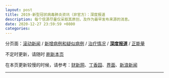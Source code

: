 ```yaml
---
layout: post
title: 2019-新型冠状病毒肺炎资讯（非官方）：深度报道
description: 每个信源尽量仅采取其原创，及作为最早发布来源的消息。
date: 2020-12-27 23:59:59 +0800
categories: 
---
```

分页面：[滚动新闻](/posts/scroll) / [新增病例和疑似病例](/posts/infections/) / [治疗情况](/posts/treatment) / **[深度报道](/posts/deep/)** / [正能量](/posts/inspiring)

不定时更新，请随时 [刷新本页](javascript:location.reload())

在本页更新较慢的时候，请参考：[财新网](http://m.app.caixin.com/m_topic_detail/1473.html)、[丁香园](https://3g.dxy.cn/newh5/view/pneumonia)、[界面](https://www.jiemian.com/special/1420.html)、[新浪新闻](https://news.sina.cn/zt_d/yiqing0121)

---

